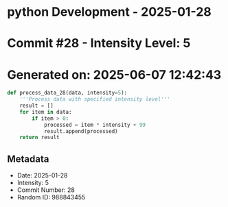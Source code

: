 ﻿# python Development - 2025-01-28
# Commit #28 - Intensity Level: 5
# Generated on: 2025-06-07 12:42:43
```python
def process_data_28(data, intensity=5):
    '''Process data with specified intensity level'''
    result = []
    for item in data:
        if item > 0:
            processed = item * intensity + 99
            result.append(processed)
    return result
```
## Metadata
- Date: 2025-01-28
- Intensity: 5
- Commit Number: 28
- Random ID: 988843455
